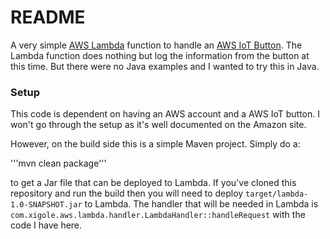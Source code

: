 # README #

A very simple [AWS Lambda](https://aws.amazon.com/lambda/) function to handle an [AWS IoT Button](https://aws.amazon.com/iotbutton/).  The Lambda function does nothing
but log the information from the button at this time.  But there were no Java examples and I
wanted to try this in Java.


### Setup ###

This code is dependent on having an AWS account and a AWS IoT button.  I won't go through
the setup as it's well documented on the Amazon site.

However, on the build side this is a simple Maven project.  Simply do a:

'''mvn clean package'''

to get a Jar file that can be deployed to Lambda.  If you've cloned this repository and run
the build then you will need to deploy `target/lambda-1.0-SNAPSHOT.jar` to Lambda.
The handler that will be needed in Lambda is `com.xigole.aws.lambda.handler.LambdaHandler::handleRequest`
with the code I have here.